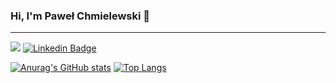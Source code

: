 ### Hi, I'm Paweł Chmielewski 👋

---

![](https://komarev.com/ghpvc/?username=pawelWritesCode&color=brightgreen&label=Profile+views) [![Linkedin Badge](https://img.shields.io/badge/-LinkedIn-0e76a8?logo=Linkedin&logoColor=white)](https://www.linkedin.com/in/pawe%C5%82-chmielewski-8343bb171/)

[![Anurag's GitHub stats](https://github-readme-stats.vercel.app/api?username=pawelWritesCode)](https://github.com/anuraghazra/github-readme-stats) [![Top Langs](https://github-readme-stats.vercel.app/api/top-langs/?username=pawelWritesCode)](https://github.com/anuraghazra/github-readme-stats)
